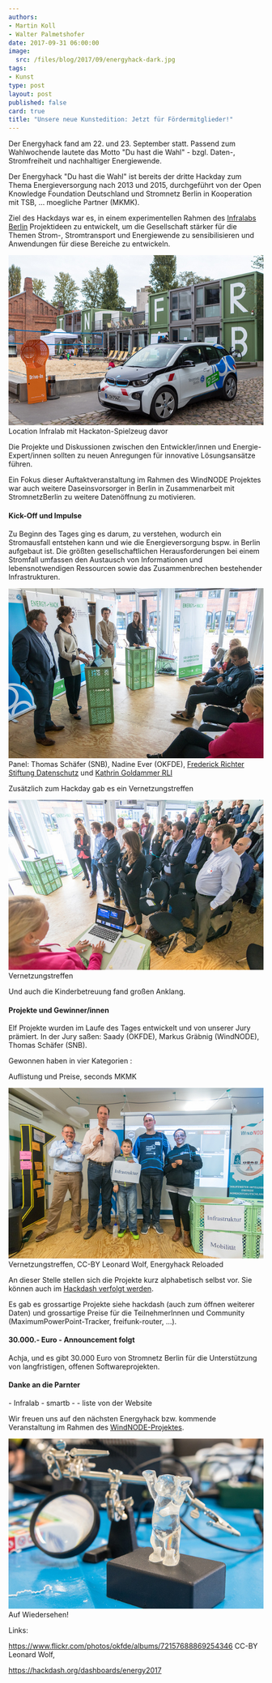 ```yaml
---
authors: 
- Martin Koll
- Walter Palmetshofer
date: 2017-09-31 06:00:00
image:
  src: /files/blog/2017/09/energyhack-dark.jpg
tags:
- Kunst
type: post
layout: post
published: false
card: true
title: "Unsere neue Kunstedition: Jetzt für Fördermitglieder!" 
---
```


Der Energyhack fand am 22. und 23. September statt. Passend zum Wahlwochende lautete das Motto "Du hast die Wahl" - bzgl. Daten-, Stromfreiheit und nachhaltiger Energiewende.

Der Energyhack "Du hast die Wahl" ist bereits der dritte Hackday zum Thema Energieversorgung nach 2013 und 2015, durchgeführt von der Open Knowledge Foundation Deutschland und Stromnetz Berlin in Kooperation mit TSB, ... moegliche Partner (MKMK).

Ziel des Hackdays war es, in einem experimentellen Rahmen des [Infralabs Berlin](http://infralab.berlin/) Projektideen zu entwickelt, um die Gesellschaft stärker für die Themen Strom-, Stromtransport und Energiewende zu sensibilisieren und Anwendungen für diese Bereiche zu entwickeln. 

![Hackday](/files/blog/2017/09/energyhack-infralab.jpg "Impulsreferate")</br>
Location Infralab mit Hackaton-Spielzeug davor


Die Projekte und Diskussionen zwischen den Entwickler/innen und Energie-Expert/innen 
sollten zu neuen Anregungen für innovative Lösungsansätze führen.

Ein Fokus dieser Auftaktveranstaltung im Rahmen des WindNODE Projektes war auch weitere Daseinsvorsorger in Berlin in Zusammenarbeit  mit StromnetzBerlin zu weitere Datenöffnung zu motivieren.


<h4>Kick-Off und Impulse</h4>

Zu Beginn des Tages ging es darum, zu verstehen, wodurch ein Stromausfall entstehen kann und wie die Energieversorgung bspw. in Berlin aufgebaut ist. Die größten gesellschaftlichen Herausforderungen bei einem Stromfall umfassen den Austausch 
von Informationen und lebensnotwendigen Ressourcen sowie das Zusammenbrechen bestehender Infrastrukturen. 

![Hackday](/files/blog/2017/09/energyhack-intro.jpg "Impulsreferate")</br>
Panel: Thomas Schäfer (SNB), Nadine Ever (OKFDE), [Frederick Richter Stiftung Datenschutz](https://stiftungdatenschutz.org/startseite/) und [Kathrin Goldammer RLI](https://twitter.com/kagoldammer) 


Zusätzlich zum Hackday gab es ein Vernetzungstreffen 

![Hackday](/files/blog/2017/09/energyhack-diversity.jpg "Impulsreferate")</br>
Vernetzungstreffen


Und auch die Kinderbetreuung fand großen Anklang.





<h4>Projekte und Gewinner/innen</h4>

Elf Projekte wurden im Laufe des Tages entwickelt und von unserer Jury prämiert.
In der Jury saßen: Saady (OKFDE), Markus Gräbnig (WindNODE), Thomas Schäfer (SNB). 

Gewonnen haben in vier Kategorien : 

Auflistung und Preise, seconds MKMK


![Hackday](/files/blog/2017/09/energyhack-tursics.jpg "Impulsreferate")
Vernetzungstreffen, CC-BY Leonard Wolf, Energyhack Reloaded



An dieser Stelle stellen sich die Projekte kurz alphabetisch selbst vor. Sie können auch im [Hackdash verfolgt werden](https://hackdash.org/dashboards/energy2017).




Es gab es grossartige Projekte siehe hackdash (auch zum öffnen weiterer Daten) und grossartige Preise für die TeilnehmerInnen und Community (MaximumPowerPoint-Tracker, freifunk-router, ...).  


<h4>30.000.- Euro - Announcement folgt</h4>

Achja, und es gibt 30.000 Euro von Stromnetz Berlin für die Unterstützung von langfristigen, offenen Softwareprojekten. 



<h4>Danke an die Parnter</h4>
- Infralab
- smartb
- 
- liste von der Website




Wir freuen uns auf den nächsten Energyhack bzw. kommende Veranstaltung im Rahmen des [WindNODE-Projektes](http://www.windnode.de/).

![Hackday](/files/blog/2017/09/energyhack-baerchen.jpg "Auf Wiedersehen!")</br>
Auf Wiedersehen!





Links:

https://www.flickr.com/photos/okfde/albums/72157688869254346
CC-BY Leonard Wolf, 

https://hackdash.org/dashboards/energy2017
